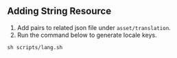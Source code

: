 ## Adding String Resource

1. Add pairs to related json file under `asset/translation`.
2. Run the command below to generate locale keys.

```
sh scripts/lang.sh
```
